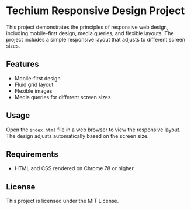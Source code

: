 # Techium Responsive Design Project

This project demonstrates the principles of responsive web design, including mobile-first design, media queries, and flexible layouts. The project includes a simple responsive layout that adjusts to different screen sizes.

## Features
- Mobile-first design
- Fluid grid layout
- Flexible images
- Media queries for different screen sizes

## Usage
Open the `index.html` file in a web browser to view the responsive layout. The design adjusts automatically based on the screen size.

## Requirements
- HTML and CSS rendered on Chrome 78 or higher

## License
This project is licensed under the MIT License.
